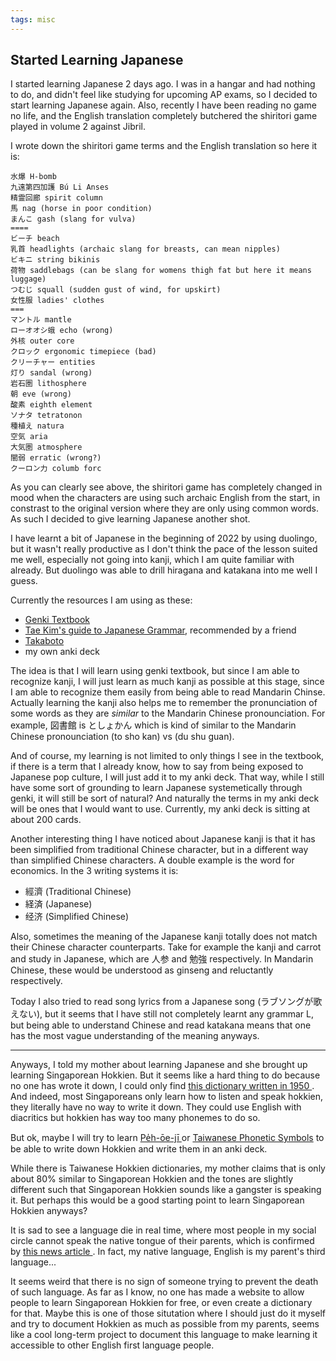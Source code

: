 ```yaml
---
tags: misc
---
```


## Started Learning Japanese

I started learning Japanese 2 days ago. I was in a hangar and had nothing to do, and didn't feel like studying for upcoming AP exams, so I decided to start learning Japanese again. Also, recently I have been reading no game no life, and the English translation completely butchered the shiritori game played in volume 2 against Jibril.

I wrote down the shiritori game terms and the English translation so here it is:

```
水爆 H-bomb
九遠第四加護 Bú Li Anses
精霊回廊 spirit column
馬 nag (horse in poor condition) 
まんこ gash (slang for vulva)
====
ビーチ beach
乳首 headlights (archaic slang for breasts, can mean nipples)
ビキニ string bikinis
荷物 saddlebags (can be slang for womens thigh fat but here it means luggage)
つむじ squall (sudden gust of wind, for upskirt)
女性服 ladies' clothes
===
マントル mantle
ローオオシ蛾 echo (wrong)
外核 outer core
クロック ergonomic timepiece (bad)
クリーチャー entities
灯り sandal (wrong)
岩石圏 lithosphere
朝 eve (wrong)
酸素 eighth element
ソナタ tetratonon 
種植え natura
空気 aria
大気圏 atmosphere
闇弱 erratic (wrong?)
クーロン力 columb forc
```

As you can clearly see above, the shiritori game has completely changed in mood when the characters are using such archaic English from the start, in constrast to the original version where they are only using common words. As such I decided to give learning Japanese another shot.

I have learnt a bit of Japanese in the beginning of 2022 by using duolingo, but it wasn't really productive as I don't think the pace of the lesson suited me well, especially not going into kanji, which I am quite familiar with already. But duolingo was able to drill hiragana and katakana into me well I guess.

Currently the resources I am using as these:
- <a href="https://en.wikipedia.org/wiki/Genki:_An_Integrated_Course_in_Elementary_Japanese">Genki Textbook</a>
- <a href="https://guidetojapanese.org/learn/">Tae Kim's guide to Japanese Grammar</a>, recommended by a friend
- <a href="https://takoboto.jp/"> Takaboto </a>
- my own anki deck

The idea is that I will learn using genki textbook, but since I am able to recognize kanji, I will just learn as much kanji as possible at this stage, since I am able to recognize them easily from being able to read Mandarin Chinse. Actually learning the kanji also helps me to remember the pronunciation of some words as they are *similar* to the Mandarin Chinese pronounciation. For example, 図書館 is としょかん which is kind of similar to the Mandarin Chinese pronounciation (to sho kan) vs (du shu guan).

And of course, my learning is not limited to only things I see in the textbook, if there is a term that I already know, how to say from being exposed to Japanese pop culture, I will just add it to my anki deck. That way, while I still have some sort of grounding to learn Japanese systemetically through genki, it will still be sort of natural? And naturally the terms in my anki deck will be ones that I would want to use. Currently, my anki deck is sitting at about 200 cards.

Another interesting thing I have noticed about Japanese kanji is that it has been simplified from traditional Chinese character, but in a different way than simplified Chinese characters. A double example is the word for economics. In the 3 writing systems it is:

- 經濟 (Traditional Chinese)
- 経済 (Japanese)
- 经济 (Simplified Chinese)

Also, sometimes the meaning of the Japanese kanji totally does not match their Chinese character counterparts. Take for example the kanji and carrot and study in Japanese, which are 人参 and 勉強 respectively. In Mandarin Chinese, these would be understood as ginseng and reluctantly respectively.

Today I also tried to read song lyrics from a Japanese song (ラブソングが歌えない), but it seems that I have still not completely learnt any grammar L, but being able to understand Chinese and read katakana means that one has the most vague understanding of the meaning anyways.

<hr>

Anyways, I told my mother about learning Japanese and she brought up learning Singaporean Hokkien. But it seems like a hard thing to do because no one has wrote it down, I could only find <a href="https://blog.nus.edu.sg/linus/2020/03/25/a-practical-english-hokkien-dictionary/"> this dictionary written in 1950 </a>. And indeed, most Singaporeans only learn how to listen and speak hokkien, they literally have no way to write it down. They could use English with diacritics but hokkien has way too many phonemes to do so.

But ok, maybe I will try to learn <a href="https://en.wikipedia.org/wiki/Pe%CC%8Dh-%C5%8De-j%C4%AB"> Pe̍h-ōe-jī </a> or <a href="https://en.m.wikipedia.org/wiki/Taiwanese_Phonetic_Symbols">Taiwanese Phonetic Symbols</a> to be able to write down Hokkien and write them in an anki deck. 

While there is Taiwanese Hokkien dictionaries, my mother claims that is only about 80% similar to Singaporean Hokkien and the tones are slightly different such that Singaporean Hokkien sounds like a gangster is speaking it. But perhaps this would be a good starting point to learn Singaporean Hokkien anyways?

It is sad to see a language die in real time, where most people in my social circle cannot speak the native tongue of their parents, which is confirmed by <a href="https://www.channelnewsasia.com/singapore/chinese-dialects-teochew-hokkien-cantonese-singapore-infocus-3144121"> this news article </a>. In fact, my native language, English is my parent's third language...

It seems weird that there is no sign of someone trying to prevent the death of such language. As far as I know, no one has made a website to allow people to learn Singaporean Hokkien for free, or even create a dictionary for that. Maybe this is one of those situtation where I should just do it myself and try to document Hokkien as much as possible from my parents, seems like a cool long-term project to document this language to make learning it accessible to other English first language people.
